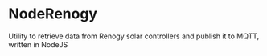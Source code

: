 # NodeRenogy
Utility to retrieve data from Renogy solar controllers and publish it to MQTT, written in NodeJS